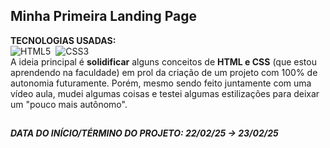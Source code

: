## Minha Primeira Landing Page
<b>TECNOLOGIAS USADAS:</b>
<br>
![HTML5](https://img.shields.io/badge/html5-%23E34F26.svg?style=for-the-badge&logo=html5&logoColor=white)&nbsp;
![CSS3](https://img.shields.io/badge/css3-%231572B6.svg?style=for-the-badge&logo=css3&logoColor=white)&nbsp;
<br>
A ideia principal é <b>solidificar</b> alguns conceitos de <b>HTML e CSS</b> (que estou aprendendo na faculdade) em prol da criação de um projeto com 100% de autonomia futuramente. Porém, mesmo sendo feito juntamente com uma vídeo aula, mudei algumas coisas e testei algumas estilizações para deixar um "pouco mais autônomo".

##
<h5>DATA DO INÍCIO/TÉRMINO DO PROJETO: 22/02/25 -> 23/02/25</h5>

